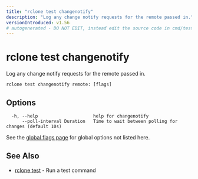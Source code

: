 ```yaml
---
title: "rclone test changenotify"
description: "Log any change notify requests for the remote passed in."
versionIntroduced: v1.56
# autogenerated - DO NOT EDIT, instead edit the source code in cmd/test/changenotify/ and as part of making a release run "make commanddocs"
---
```

# rclone test changenotify

Log any change notify requests for the remote passed in.

```
rclone test changenotify remote: [flags]
```

## Options

```
  -h, --help                     help for changenotify
      --poll-interval Duration   Time to wait between polling for changes (default 10s)
```

See the [global flags page](/flags/) for global options not listed here.

## See Also

* [rclone test](/commands/rclone_test/)	 - Run a test command

